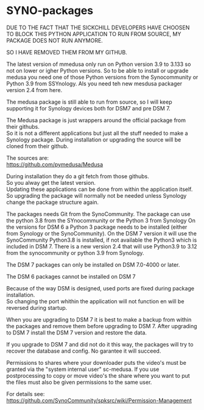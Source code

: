 # SYNO-packages
DUE TO THE FACT THAT THE SICKCHILL DEVELOPERS HAVE CHOOSEN TO BLOCK THIS PYTHON APPLICATION TO RUN FROM SOURCE, MY PACKAGE DOES NOT RUN ANYMORE.

SO I HAVE REMOVED THEM FROM MY GITHUB.

The latest version of mmedusa only run on Python version 3.9 to 3.133 so not on lower or igher Python versions.
So to be able to install or upgrade medusa you need one of those Python versions from the Synocommunity or Python 3.9 from SSYnology.
Als you need teh new mesdusa packager version 2.4 from here.

The medusa package is still able to run from source, so I will keep supporting it for Synology devices both for DSM7 and pre DSM 7.

The Medusa package is just wrappers around the official package from their githubs.  
So it is not a different applications but just all the stuff needed to make a Synology package.
During installation or upgrading the source will be cloned from their github.

The sources are:  
https://github.com/pymedusa/Medusa  

During installation they do a git fetch from those githubs.  
So you alway get the latest version.  
Updating these applications can be done from within the application itself.
So upgrading the package will normally not be needed unless Synology change the package structure again.

The packages needs Git from the SynoCommunity.
The package can use the python 3.8 from the SYnocommunity or the Python 3 from Synology
On the versions for DSM 6 a Python 3 package needs to be installed (either from Synology or the SynoCommunity).
On the DSM 7 version it will use the SynoCommunity Python3.8 is installed, if not available the Python3 which is included in DSM 7. 
There is a new version 2.4 that will use Python3.9 to 3.12 from the synocommunity or python 3.9 from Synology.

The DSM 7 packages can only be installed on DSM 7.0-4000 or later.

The DSM 6 packages cannot be installed on DSM 7
  
Because of the way DSM is designed, used ports are fixed during package installation.  
So changing the port whithin the application will not function en will be reversed during startup.

When you are upgrading to DSM 7 it is best to make a backup from within the packages and remove them before upgrading to DSM 7.
After upgrading to DSM 7 install the DSM 7 version and restore the data.

If you upgrade to DSM 7 and did not do it this way, the packages will try to recover the database and config.
No garantee it will succeed.

Permissions to shares where your downloader puts the video's must be granted via the "system internal user" sc-medusa.
If you use postprocessing to copy or move video's the share where you want to put the files must also be given permissions to the same user.

For details see:
https://github.com/SynoCommunity/spksrc/wiki/Permission-Management
